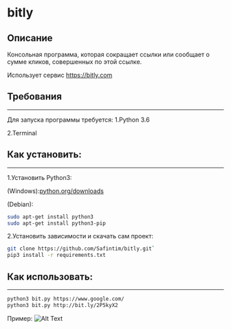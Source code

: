 # bitly

## Описание
Консольная программа, которая сокращает ссылки или сообщает о сумме кликов, совершенных по этой ссылке.

Использует сервис https://bitly.com
## Требования
***
Для запуска программы требуется:
1.Python 3.6

2.Terminal


## Как установить:
***
1.Установить Python3:

(Windows):[python.org/downloads](https://www.python.org/downloads/windows/)

(Debian):
```sh
sudo apt-get install python3
sudo apt-get install python3-pip
```
2.Установить зависимости и скачать сам проект:

```sh
git clone https://github.com/Safintim/bitly.git`
pip3 install -r requirements.txt
```


## Как использовать: 
***
```sh
python3 bit.py https://www.google.com/
python3 bit.py http://bit.ly/2P5kyX2
```

Пример:
![Alt Text](http://ipic.su/img/img7/fs/bitly.1555231003.gif)